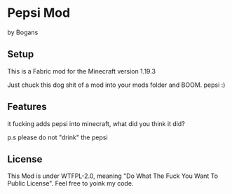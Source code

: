 # Pepsi Mod
by Bogans

## Setup

This is a Fabric mod for the Minecraft version 1.19.3

Just chuck this dog shit of a mod into your mods folder and BOOM. pepsi :)

## Features
it fucking adds pepsi into minecraft, what did you think it did?

p.s please do not "drink" the pepsi

## License

This Mod is under WTFPL-2.0, meaning "Do What The Fuck You Want To Public License". Feel free to yoink my code.
